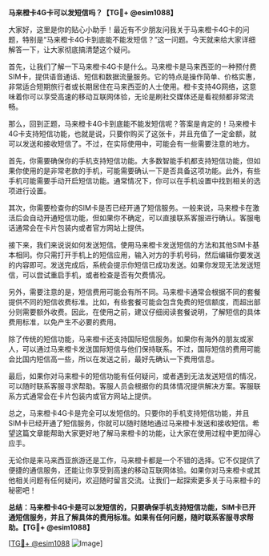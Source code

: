 **马来橙卡4G卡可以发短信吗？【TG💪+ @esim1088】**

大家好，这里是你的贴心小助手！最近有不少朋友问我关于马来橙卡4G卡的问题，特别是“马来橙卡4G卡到底能不能发短信？”这一问题。今天就来给大家详细解答一下，让大家彻底搞清楚这个疑问。

首先，让我们了解一下马来橙卡4G卡是什么。马来橙卡是马来西亚的一种预付费SIM卡，提供语音通话、短信和数据流量服务。它的特点是操作简单、价格实惠，非常适合短期旅行者或长期居住在马来西亚的人士使用。橙卡支持4G网络，这意味着你可以享受高速的移动互联网体验，无论是刷社交媒体还是看视频都非常流畅。

那么，回到正题，马来橙卡4G卡到底能不能发短信呢？答案是肯定的！马来橙卡4G卡支持短信功能，也就是说，只要你购买了这张卡，并且充值了一定金额，就可以发送和接收短信了。不过，在实际使用中，可能会有一些需要注意的地方。

首先，你需要确保你的手机支持短信功能。大多数智能手机都支持短信功能，但如果你使用的是非常老款的手机，可能需要确认一下是否具备这项功能。此外，有些手机可能需要手动开启短信功能。通常情况下，你可以在手机设置中找到相关的选项进行设置。

其次，你需要检查你的SIM卡是否已经开通了短信服务。一般来说，马来橙卡在激活后会自动开通短信功能，但如果你不确定，可以直接联系客服进行确认。客服电话通常会在卡片包装内或者官方网站上提供。

接下来，我们来说说如何发送短信。使用马来橙卡发送短信的方法和其他SIM卡基本相同。你只需打开手机上的短信应用，输入对方的手机号码，然后编辑你要发送的内容即可。发送完成后，系统会提示你短信已成功发送。如果你发现无法发送短信，可以尝试重启手机，或者检查是否有欠费情况。

另外，需要注意的是，短信费用可能会有所不同。马来橙卡通常会根据不同的套餐提供不同的短信收费标准。比如，有些套餐可能会包含免费的短信额度，而超出部分则需要额外收费。因此，在使用之前，建议仔细阅读套餐说明，了解短信的具体费用标准，以免产生不必要的费用。

除了传统的短信功能，马来橙卡还支持国际短信服务。如果你有海外的朋友或家人，可以通过马来橙卡发送国际短信与他们保持联系。不过，国际短信的费用可能会比国内短信高一些，所以在发送之前，最好先确认一下费用信息。

最后，如果你对马来橙卡的短信功能有任何疑问，或者遇到无法发送短信的情况，可以随时联系客服寻求帮助。客服人员会根据你的具体情况提供解决方案。客服联系方式通常会在卡片包装内或官方网站上提供。

总之，马来橙卡4G卡是完全可以发短信的。只要你的手机支持短信功能，并且SIM卡已经开通了短信服务，你就可以随时随地通过马来橙卡发送和接收短信。希望这篇文章能帮助大家更好地了解马来橙卡的功能，让大家在使用过程中更加得心应手。

无论你是来马来西亚旅游还是工作，马来橙卡都是一个不错的选择。它不仅提供了便捷的通信服务，还能让你享受到高速的移动互联网体验。如果你对马来橙卡或其他相关问题有任何疑问，欢迎随时留言交流。让我们一起探索更多关于马来橙卡的秘密吧！

**总结：马来橙卡4G卡是可以发短信的，只要确保手机支持短信功能，SIM卡已开通短信服务，并且了解具体的费用标准。如果有任何问题，随时联系客服寻求帮助。【TG💪+ @esim1088】**

[[TG💪+ @esim1088](https://t.me/s/esim1088) ![Image](https://i.postimg.cc/4NQfJmqS/Snipaste-2025-05-13-00-14-12.png)]